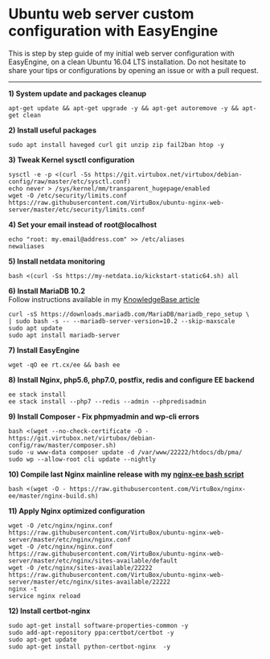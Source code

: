 # Ubuntu web server custom configuration with EasyEngine

This is step by step guide of my initial web server configuration with EasyEngine, on a clean Ubuntu 16.04 LTS installation.
Do not hesitate to share your tips or configurations by opening an issue or with a pull request.

--------

**1) System update and packages cleanup**

```
apt-get update && apt-get upgrade -y && apt-get autoremove -y && apt-get clean
```

**2) Install useful packages**
```
sudo apt install haveged curl git unzip zip fail2ban htop -y
```

**3) Tweak Kernel sysctl configuration**
```
sysctl -e -p <(curl -Ss https://git.virtubox.net/virtubox/debian-config/raw/master/etc/sysctl.conf)
echo never > /sys/kernel/mm/transparent_hugepage/enabled
wget -O /etc/security/limits.conf https://raw.githubusercontent.com/VirtuBox/ubuntu-nginx-web-server/master/etc/security/limits.conf
```

**4) Set your email instead of root@localhost**
```
echo "root: my.email@address.com" >> /etc/aliases
newaliases
```

**5) Install netdata monitoring**
```
bash <(curl -Ss https://my-netdata.io/kickstart-static64.sh) all
```

**6) Install MariaDB 10.2** <br>
Follow instructions available in my [KnowledgeBase article](https://kb.virtubox.net/knowledgebase/install-latest-mariadb-release-easyengine/) 

```
curl -sS https://downloads.mariadb.com/MariaDB/mariadb_repo_setup \
| sudo bash -s -- --mariadb-server-version=10.2 --skip-maxscale
sudo apt update
sudo apt install mariadb-server
```

**7) Install EasyEngine**
```
wget -qO ee rt.cx/ee && bash ee
```
**8) Install Nginx, php5.6, php7.0, postfix, redis and configure EE backend**
```
ee stack install
ee stack install --php7 --redis --admin --phpredisadmin
```

**9) Install Composer - Fix phpmyadmin and wp-cli errors**
```
bash <(wget --no-check-certificate -O - https://git.virtubox.net/virtubox/debian-config/raw/master/composer.sh)
sudo -u www-data composer update -d /var/www/22222/htdocs/db/pma/
sudo wp --allow-root cli update --nightly
```

**10) Compile last Nginx mainline release with my [nginx-ee bash script](https://github.com/VirtuBox/nginx-ee)**

```
bash <(wget -O - https://raw.githubusercontent.com/VirtuBox/nginx-ee/master/nginx-build.sh)
```

**11) Apply Nginx optimized configuration**
```
wget -O /etc/nginx/nginx.conf https://raw.githubusercontent.com/VirtuBox/ubuntu-nginx-web-server/master/etc/nginx/nginx.conf
wget -O /etc/nginx/nginx.conf  https://raw.githubusercontent.com/VirtuBox/ubuntu-nginx-web-server/master/etc/nginx/sites-available/default
wget -O /etc/nginx/sites-available/22222 https://raw.githubusercontent.com/VirtuBox/ubuntu-nginx-web-server/master/etc/nginx/sites-available/22222
nginx -t
service nginx reload
```

**12) Install certbot-nginx**
```
sudo apt-get install software-properties-common -y
sudo add-apt-repository ppa:certbot/certbot -y
sudo apt-get update
sudo apt-get install python-certbot-nginx  -y
```



